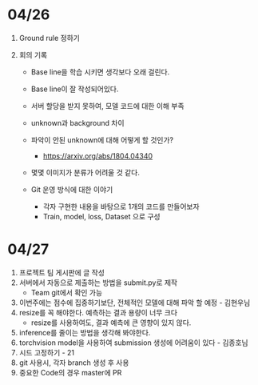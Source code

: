 # 04/26

1. Ground rule 정하기 

2. 회의 기록

   * Base line을 학습 시키면 생각보다 오래 걸린다.
   * Base line이 잘 작성되어있다.
   * 서버 할당을 받지 못하여, 모델 코드에 대한 이해 부족
   * unknown과 background 차이
   * 파악이 안된 unknown에 대해 어떻게 할 것인가?
     
     * https://arxiv.org/abs/1804.04340
   * 몇몇 이미지가 분류가 어려울 것 같다.
   * Git 운영 방식에 대한 이야기
     * 각자 구현한 내용을 바탕으로 1개의 코드를 만들어보자
     * Train, model, loss, Dataset 으로 구성
     



# 04/27

1. 프로젝트 팀 게시판에 글 작성
2. 서버에서 자동으로 제출하는 방법을 submit.py로 제작
   * Team git에서 확인 가능
3. 이번주에는 점수에 집중하기보단, 전체적인 모델에 대해 파악 할 예정 - 김현우님
4. resize를 꼭 해야한다. 예측하는 결과 용량이 너무 크다 
   * resize를 사용하여도, 결과 예측에 큰 영향이 있지 않다.
5. inference를 줄이는 방법을 생각해 봐야한다. 
6. torchvision model을 사용하여 submission 생성에 어려움이 있다 - 김종호님
7. 시드 고정하기 - 21
8. git 사용시, 각자 branch 생성 후 사용
9. 중요한 Code의 경우 master에 PR

